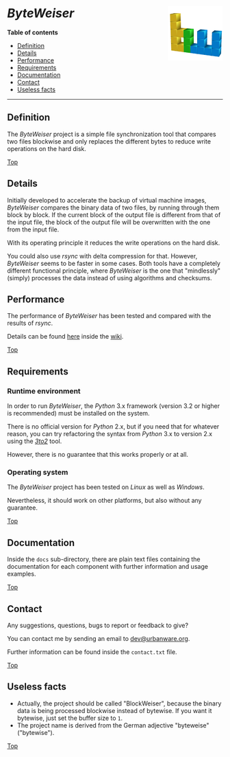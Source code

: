# *ByteWeiser* <img src="byteweiser.png" alt="ByteWeiser logo" height="128px" width="128px" align="right"/>

**Table of contents**
*   [Definition](#definition)
*   [Details](#details)
*   [Performance](#performance)
*   [Requirements](#requirements)
*   [Documentation](#documentation)
*   [Contact](#contact)
*   [Useless facts](#useless-facts)

----

## Definition

The *ByteWeiser* project is a simple file synchronization tool that compares two files blockwise and only replaces the different bytes to reduce write operations on the hard disk.

[Top](#byteweiser)

## Details

Initially developed to accelerate the backup of virtual machine images, *ByteWeiser* compares the binary data of two files, by running through them block by block. If the current block of the output file is different from that of the input file, the block of the output file will be overwritten with the one from the input file.

With its operating principle it reduces the write operations on the hard disk.

You could also use *rsync* with delta compression for that. However, *ByteWeiser* seems to be faster in some cases. Both tools have a completely different functional principle, where *ByteWeiser* is the one that "mindlessly" (simply) processes the data instead of using algorithms and checksums.

## Performance

The performance of *ByteWeiser* has been tested and compared with the results of *rsync*.

Details can be found [here](../../wiki/Performance) inside the [wiki](../../wiki).

[Top](#byteweiser)

## Requirements

### Runtime environment

In order to run *ByteWeiser*, the *Python* 3.x framework (version 3.2 or higher is recommended) must be installed on the system.

There is no official version for *Python* 2.x, but if you need that for whatever reason, you can try refactoring the syntax from *Python* 3.x to version 2.x using the *[3to2](https://pypi.python.org/pypi/3to2)* tool.

However, there is no guarantee that this works properly or at all.

### Operating system

The *ByteWeiser* project has been tested on *Linux* as well as *Windows*.

Nevertheless, it should work on other platforms, but also without any guarantee.

[Top](#byteweiser)

## Documentation

Inside the `docs` sub-directory, there are plain text files containing the documentation for each component with further information and usage examples.

[Top](#byteweiser)

## Contact

Any suggestions, questions, bugs to report or feedback to give?

You can contact me by sending an email to [dev@urbanware.org](mailto:dev@urbanware.org).

Further information can be found inside the `contact.txt` file.

[Top](#byteweiser)

## Useless facts

*   Actually, the project should be called "BlockWeiser", because the binary data is being processed blockwise instead of bytewise. If you want it bytewise, just set the buffer size to `1`.
*   The project name is derived from the German adjective "byteweise" ("bytewise").

[Top](#byteweiser)
